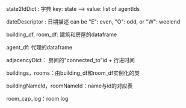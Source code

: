 state2IdDict :	字典	key: state --> value: list of agentIds

dateDescriptor :	日期描述	can be "E": even, "O": odd, or "W": weelend

building_df, room_df:	建筑和房屋的dataframe

agent_df:	代理的dataframe

adjacencyDict： 房间的"connected_to"id + 行进时间

buildings，rooms：由building_df和room_df实例化的类

buildingNameId，roomNameId：name与id的对应表

room_cap_log：room	log